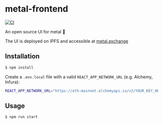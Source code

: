 # metal-frontend

[![CI](https://github.com/metal-finance/metal-frontend/workflows/CI/badge.svg)](https://github.com/metal-finance/metal-frontend/actions?query=workflow%3ACI)

An open source UI for metal 🤠

The UI is deployed on IPFS and accessible at
[metal.exchange](https://app.metalswap.finance/)

## Installation

```bash
$ npm install
```

Create a `.env.local` file with a valid `REACT_APP_NETWORK_URL` (e.g. Alchemy,
Infura):

```bash
REACT_APP_NETWORK_URL="https://eth-mainnet.alchemyapi.io/v2/YOUR_KEY_HERE"
```

## Usage

```bash
$ npm run start
```
